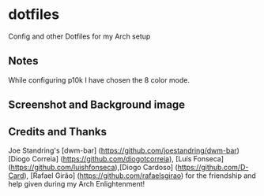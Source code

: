 # dotfiles
Config and other Dotfiles for my Arch setup
## Notes
While configuring p10k I have chosen the 8 color mode.
## Screenshot and Background image 
## Credits and Thanks
Joe Standring's [dwm-bar] (https://github.com/joestandring/dwm-bar)\
[Diogo Correia] (https://github.com/diogotcorreia), [Luís Fonseca] (https://github.com/luishfonseca),[Diogo Cardoso] (https://github.com/D-Card), [Rafael Girão] (https://github.com/rafaelsgirao) for the friendship and help given during my Arch Enlightenment!

